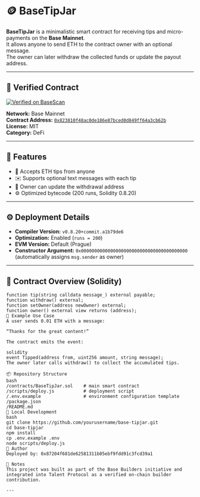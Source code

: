 # 🪙 BaseTipJar

**BaseTipJar** is a minimalistic smart contract for receiving tips and micro-payments on the **Base Mainnet**.  
It allows anyone to send ETH to the contract owner with an optional message.  
The owner can later withdraw the collected funds or update the payout address.

---

## 🔗 Verified Contract

[![Verified on BaseScan](https://img.shields.io/badge/Verified%20on-BaseScan-1b75d0?style=flat&logo=ethereum&logoColor=white)](https://basescan.org/address/0x823810f48ac0de186e87bced0d849ff64a3cb62b)

**Network:** Base Mainnet  
**Contract Address:** [`0x823810f48ac0de186e87bced0d849ff64a3cb62b`](https://basescan.org/address/0x823810f48ac0de186e87bced0d849ff64a3cb62b#code)  
**License:** MIT  
**Category:** DeFi  

---

## 🧩 Features

- 💸 Accepts ETH tips from anyone  
- ✉️ Supports optional text messages with each tip  
- 🔐 Owner can update the withdrawal address  
- ⚙️ Optimized bytecode (200 runs, Solidity 0.8.20)

---

## ⚙️ Deployment Details

- **Compiler Version:** `v0.8.20+commit.a1b79de6`
- **Optimization:** Enabled (`runs = 200`)
- **EVM Version:** Default (Prague)
- **Constructor Argument:** `0x0000000000000000000000000000000000000000`  
  (automatically assigns `msg.sender` as owner)

---

## 🧠 Contract Overview (Solidity)

```solidity
function tip(string calldata message_) external payable;
function withdraw() external;
function setOwner(address newOwner) external;
function owner() external view returns (address);
💬 Example Use Case
A user sends 0.01 ETH with a message:

“Thanks for the great content!”

The contract emits the event:

solidity
event Tipped(address from, uint256 amount, string message);
The owner later calls withdraw() to collect the accumulated tips.

📦 Repository Structure
bash
/contracts/BaseTipJar.sol    # main smart contract
/scripts/deploy.js           # deployment script
/.env.example                # environment configuration template
/package.json
/README.md
🧰 Local Development
bash
git clone https://github.com/yourusername/base-tipjar.git
cd base-tipjar
npm install
cp .env.example .env
node scripts/deploy.js
👤 Author
Deployed by: 0x87204f681de62581311b05ebf9fdd91c3fcd39a1

🧾 Notes
This project was built as part of the Base Builders initiative and integrated into Talent Protocol as a verified on-chain builder contribution.

---
